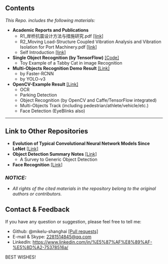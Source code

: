 
## Contents

*This Repo. includes the following materials:*

- **Academic Reports and Publications**
  - R1_岸桥抗震设计方法与措施研究.pdf [[link]](https://github.com/mikelu-shanghai/mikelu-shanghai.github.io/blob/master/Academic_Reports%26Publications/R1_%E5%B2%B8%E6%A1%A5%E6%8A%97%E9%9C%87%E8%AE%BE%E8%AE%A1%E6%96%B9%E6%B3%95%E4%B8%8E%E6%8E%AA%E6%96%BD%E7%A0%94%E7%A9%B6201510.pdf)
  - R2_Moving Load-Structure Coupled Vibration Analysis and Vibration Isolation for Port Machinery.pdf [[link]](https://github.com/mikelu-shanghai/mikelu-shanghai.github.io/blob/master/Academic_Reports%26Publications/R2_Moving%20Load-Structure%20Coupled%20Vibration%20Analysis%20and%20Vibration%20Isolation%20for%20Port%20Machinery.pdf)
  - Self Introduction [[link]](https://www.linkedin.com/in/%E5%87%AF%E8%89%AF-%E5%8D%A2-75378516a/detail/overlay-view/urn:li:fsd_profileTreasuryMedia:(ACoAAChWYe8BDgkaLTQaybEa9tEX0rNfy8MlXMk,1602600326014)/)
- **Single Object Recognition (by TensorFlow)** [[Code]](https://github.com/mikelu-shanghai/mikelu-shanghai.github.io/blob/master/CatRecognition/TabbyCatRecognition.py)
  - Toy Example of a Tabby Cat in image Recognition
- **Multi-Objects Recognition Demo Result** [[Link]](https://github.com/mikelu-shanghai/mikelu-shanghai.github.io/blob/master/Multi-Objects%20Recognition/Multi-ObjectsRecognitionDemoResults.md)
  - by Faster-RCNN
  - by YOLO-v3
- **OpenCV-Example Result** [[Link]](https://github.com/mikelu-shanghai/mikelu-shanghai.github.io/blob/master/OpencvExampleResult/OpenCV-ExampleResult(online).md)
  - OCR
  - Parking Detection
  - Object Recognition (by OpenCV and Caffe/TensorFlow integrated)
  - Multi-Objects Track (including pedestrian/athlete/vehicle/etc.)
  - Face Detection (EyeBlinks also)

---
## Link to Other Repositories

- **Evolution of Typical Convolutional Neural Network Models Since LeNet**
  [[Link]](https://github.com/mikelu-shanghai/TypicalCNN-ModelEvolution)
- **Object Detection Summary Notes** 
  [[Link]](https://github.com/mikelu-shanghai/ObjectDetection-SummaryNotes)
  - A Survey to Generic Object Detection
- **Face Recognition** [[Link]](https://github.com/mikelu-shanghai/FaceRecognition)
  
 
 
### *NOTICE:*
- *All rights of the cited materials in the repository belong to the original authors or contributors.* 


## Contact & Feedback

If you have any question or suggestion, please feel free to tell me:
- Github: @mikelu-shanghai [[Pull requests]](https://github.com/mikelu-shanghai/mikelu-shanghai.github.io/pulls)
- E-mail & Skype: 2281514845@qq.com
- LinkedIn: https://www.linkedin.com/in/%E5%87%AF%E8%89%AF-%E5%8D%A2-75378516a/

BEST WISHES!

